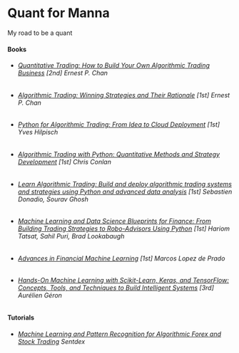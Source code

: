 # Quant for Manna
My road to be a quant

#### Books
* ###### [Quantitative Trading: How to Build Your Own Algorithmic Trading Business](https://www.amazon.com/Quantitative-Trading-Build-Algorithmic-Business/dp/1119800064) [2nd] Ernest P. Chan
* ###### [Algorithmic Trading: Winning Strategies and Their Rationale](https://www.amazon.com/Algorithmic-Trading-Winning-Strategies-Rationale/dp/1118460146) [1st] Ernest P. Chan
* ###### [Python for Algorithmic Trading: From Idea to Cloud Deployment](https://www.amazon.com/Python-Algorithmic-Trading-Cloud-Deployment/dp/149205335X) [1st] Yves Hilpisch
* ###### [Algorithmic Trading with Python: Quantitative Methods and Strategy Development](https://www.amazon.com/dp/B086Y6H6YG) [1st] Chris Conlan
* ###### [Learn Algorithmic Trading: Build and deploy algorithmic trading systems and strategies using Python and advanced data analysis](https://www.amazon.com/Learn-Algorithmic-Trading-algorithmic-strategies/dp/178934834X) [1st] Sebastien Donadio, Sourav Ghosh
* ###### [Machine Learning and Data Science Blueprints for Finance: From Building Trading Strategies to Robo-Advisors Using Python](https://www.amazon.com/Machine-Learning-Science-Blueprints-Finance/dp/1492073059) [1st] Hariom Tatsat, Sahil Puri, Brad Lookabaugh
* ###### [Advances in Financial Machine Learning](https://www.amazon.com/Advances-Financial-Machine-Learning-Marcos/dp/1119482089) [1st] Marcos Lopez de Prado
* ###### [Hands-On Machine Learning with Scikit-Learn, Keras, and TensorFlow: Concepts, Tools, and Techniques to Build Intelligent Systems](https://www.amazon.com/Hands-Machine-Learning-Scikit-Learn-TensorFlow-dp-1098125975/dp/1098125975) [3rd] Aurélien Géron

#### Tutorials
* ###### [Machine Learning and Pattern Recognition for Algorithmic Forex and Stock Trading](https://pythonprogramming.net/machine-learning-pattern-recognition-algorithmic-forex-stock-trading/) Sentdex
